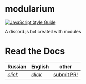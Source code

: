 # modularium

[![JavaScript Style Guide](https://img.shields.io/badge/code_style-standard-brightgreen.svg)](https://standardjs.com)

A discord.js bot created with modules

# Read the Docs

| **Russian** | **English** | other |
| --- | --- | ---|
| [*click*](docs/ru/readme.md) | [*click*](docs/en/readme.md) | [submit PR!](https://github.com/modularium/modularium/pulls) |

